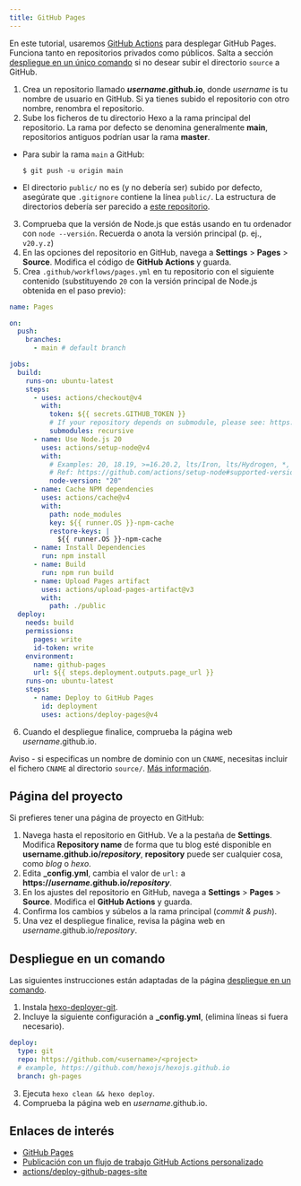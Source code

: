 ```yaml
---
title: GitHub Pages
---
```


En este tutorial, usaremos [GitHub Actions](https://docs.github.com/en/actions) para desplegar GitHub Pages. Funciona tanto en repositorios privados como públicos. Salta a sección [despliegue en un único comando](#One-command-deployment) si no desear subir el directorio `source` a GitHub.

1. Crea un repositorio llamado <b>_username_.github.io</b>, donde *username* is tu nombre de usuario en GitHub. Si ya tienes subido el repositorio con otro nombre, renombra el repositorio.
2. Sube los ficheros de tu directorio Hexo a la rama principal del repositorio. La rama por defecto se denomina generalmente **main**, repositorios antiguos podrían usar la rama **master**.

- Para subir la rama `main` a GitHub:

  ```
  $ git push -u origin main
  ```

- El directorio `public/` no es (y no debería ser) subido por defecto, asegúrate que `.gitignore` contiene la línea `public/`. La estructura de directorios debería ser parecido a [este repositorio](https://github.com/hexojs/hexo-starter).

3. Comprueba que la versión de Node.js que estás usando en tu ordenador con `node --versión`. Recuerda o anota la versión principal (p. ej., `v20.y.z`)
4. En las opciones del repositorio en GitHub, navega a **Settings** > **Pages** > **Source**. Modifica el código de **GitHub Actions** y guarda.
5. Crea `.github/workflows/pages.yml` en tu repositorio con el siguiente contenido (substituyendo `20` con la versión principal de Node.js obtenida en el paso previo):

```yml .github/workflows/pages.yml
name: Pages

on:
  push:
    branches:
      - main # default branch

jobs:
  build:
    runs-on: ubuntu-latest
    steps:
      - uses: actions/checkout@v4
        with:
          token: ${{ secrets.GITHUB_TOKEN }}
          # If your repository depends on submodule, please see: https://github.com/actions/checkout
          submodules: recursive
      - name: Use Node.js 20
        uses: actions/setup-node@v4
        with:
          # Examples: 20, 18.19, >=16.20.2, lts/Iron, lts/Hydrogen, *, latest, current, node
          # Ref: https://github.com/actions/setup-node#supported-version-syntax
          node-version: "20"
      - name: Cache NPM dependencies
        uses: actions/cache@v4
        with:
          path: node_modules
          key: ${{ runner.OS }}-npm-cache
          restore-keys: |
            ${{ runner.OS }}-npm-cache
      - name: Install Dependencies
        run: npm install
      - name: Build
        run: npm run build
      - name: Upload Pages artifact
        uses: actions/upload-pages-artifact@v3
        with:
          path: ./public
  deploy:
    needs: build
    permissions:
      pages: write
      id-token: write
    environment:
      name: github-pages
      url: ${{ steps.deployment.outputs.page_url }}
    runs-on: ubuntu-latest
    steps:
      - name: Deploy to GitHub Pages
        id: deployment
        uses: actions/deploy-pages@v4
```

6. Cuando el despliegue finalice, comprueba la página web _username_.github.io.

Aviso - si especificas un nombre de dominio con un `CNAME`, necesitas incluir el fichero `CNAME` al directorio `source/`. [Más información](https://docs.github.com/en/pages/configuring-a-custom-domain-for-your-github-pages-site/managing-a-custom-domain-for-your-github-pages-site).

## Página del proyecto

Si prefieres tener una página de proyecto en GitHub:

1. Navega hasta el repositorio en GitHub. Ve a la pestaña de **Settings**. Modifica **Repository name** de forma que tu blog esté disponible en <b>username.github.io/_repository_</b>, **repository** puede ser cualquier cosa, como _blog_ o _hexo_.
2. Edita **\_config.yml**, cambia el valor de `url:` a <b>https://_username_.github.io/_repository_</b>.
3. En los ajustes del repositorio en GitHub, navega a **Settings** > **Pages** > **Source**. Modifica el **GitHub Actions** y guarda.
4. Confirma los cambios y súbelos a la rama principal (*commit & push*).
5. Una vez el despliegue finalice, revisa la página web en _username_.github.io/_repository_.

## Despliegue en un comando

Las siguientes instrucciones están adaptadas de la página [despliegue en un comando](/docs/one-command-deployment).

1. Instala [hexo-deployer-git](https://github.com/hexojs/hexo-deployer-git).
2. Incluye la siguiente configuración a **\_config.yml**, (elimina líneas si fuera necesario).

```yml
deploy:
  type: git
  repo: https://github.com/<username>/<project>
  # example, https://github.com/hexojs/hexojs.github.io
  branch: gh-pages
```

3. Ejecuta `hexo clean && hexo deploy`.
4. Comprueba la página web en _username_.github.io.

## Enlaces de interés

- [GitHub Pages](https://docs.github.com/es/pages)
- [Publicación con un flujo de trabajo GitHub Actions personalizado](https://docs.github.com/es/pages/getting-started-with-github-pages/configuring-a-publishing-source-for-your-github-pages-site#publishing-with-a-custom-github-actions-workflow)
- [actions/deploy-github-pages-site](https://github.com/marketplace/actions/deploy-github-pages-site)
